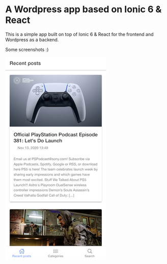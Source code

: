 # A Wordpress app based on Ionic 6 & React

This is a simple app built on top of Ionic 6 & React for the frontend and Wordpress as a backend. 

Some screenshots :) 

![home](home.png)
